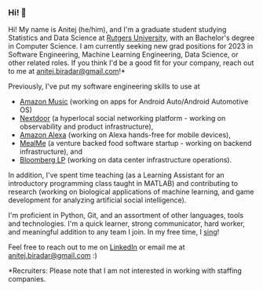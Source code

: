 ### Hi! 👋

<!--
**anitejb/anitejb** is a ✨ _special_ ✨ repository because its `README.md` (this file) appears on your GitHub profile.

Here are some ideas to get you started:

- 🔭 I’m currently working on ...
- 🌱 I’m currently learning ...
- 👯 I’m looking to collaborate on ...
- 🤔 I’m looking for help with ...
- 💬 Ask me about ...
- 📫 How to reach me: ...
- 😄 Pronouns: ...
- ⚡ Fun fact: ...
-->

Hi! My name is Anitej (he/him), and I'm a graduate student studying Statistics and Data Science at [Rutgers University](https://rutgers.edu), with an Bachelor's degree in Computer Science. I am currently seeking new grad positions for 2023 in Software Engineering, Machine Learning Engineering, Data Science, or other related roles. If you think I'd be a good fit for your company, reach out to me at anitej.biradar@gmail.com!*

Previously, I've put my software engineering skills to use at
- [Amazon Music](https://amazon.com/music) (working on apps for Android Auto/Android Automotive OS)
- [Nextdoor](https://nextdoor.com) (a hyperlocal social networking platform - working on observability and product infrastructure),
- [Amazon Alexa](https://amazon.com/alexa) (working on Alexa hands-free for mobile devices),
- [MealMe](https://mealme.ai) (a venture backed food software startup - working on backend infrastructure), and
- [Bloomberg LP](https://www.bloomberg.com) (working on data center infrastructure operations).

In addition, I've spent time teaching (as a Learning Assistant for an introductory programming class taught in MATLAB) and contributing to research (working on biological applications of machine learning, and game development for analyzing artificial social intelligence).

I'm proficient in Python, Git, and an assortment of other languages, tools and technologies. I'm a quick learner, strong communicator, hard worker, and meaningful addition to any team I join. In my free time, I [sing](https://www.youtube.com/user/RutgersRAAG)!

Feel free to reach out to me on [LinkedIn](https://linkedin.com/in/anitejb) or email me at anitej.biradar@gmail.com :)

*Recruiters: Please note that I am not interested in working with staffing companies.
